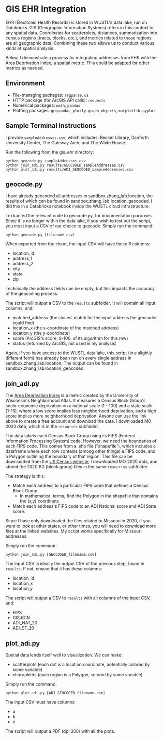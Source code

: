 # GIS EHR Integration

EHR (Electronic Health Records) is stored in WUSTL's data lake, run on Databricks. 
GIS (Geographic Information Systems) refers in this context to any spatial data. Coordinates for scatterplots, distances, summarization into census regions (tracts, blocks, etc.), and metrics related to those regions are all geographic data.
Combining these two allows us to conduct various kinds of spatial analysis. 

Below, I demonstrate a process for integrating addresses from EHR with the Area Deprivation Index, a spatial metric. This could be adapted for other metrics as needed.

## Environment
- File-managing packages: `argparse`, `os`
- HTTP package (for ArcGIS API calls): `requests`
- Numerical packages: `math`, `pandas`
- Plotting packages: `geopandas`, `plotly.graph_objects`, `matplotlib.pyplot`

## Sample Terminal Instructions
I provide `sampleAddresses.csv`, which includes: Becker Library, Danforth University Center, The Gateway Arch, and The White House.

Run the following from the gis_ehr directory:
```
python geocode.py sampleAddresses.csv
python join_adi.py results/GEOCODED_sampleAddresses.csv
python plot_adi.py results/ADI_GEOCODED_sampleAddresses.csv
```



## geocode.py

I have already geocoded all addresses in sandbox.zhang_lab.location, the results of which can be found in sandbox.zhang_lab.location_geocoded. I did this in a Databricks notebook inside the WUSTL cloud infrastructure. 

I extracted the relevant code to geocode.py, for documentation purposes. Since it is no longer within the data lake, if you wish to test out the script, you must input a CSV of our choice to geocode. Simply run the command:

```
python geocode.py [filename.csv]
```

When exported from the cloud, the input CSV will have these 6 columns:
- location_id
- address_1 
- address_2
- city
- state
- zip

Technically the address fields can be empty, but this impacts the accuracy of the geocoding process. 

The script will output a CSV to the `results` subfolder. It will contain all input columns, and:
- matched_address (the closest match for the input address the geocoder could find)
- location_x (the x-coordinate of the matched address)
- location_y (the y-coordinate)
- score (ArcGIS's score, 0-100, of its algorithm for this row)
- status (returned by ArcGIS, not used in my analysis)

Again, if you have access to the WUSTL data lake, this script (in a slightly different form) has already been run on every single address in sandbox.zhang_lab.location. The output can be found in sandbox.zhang_lab.location_geocoded.

## join_adi.py

The [Area Deprivation Index](https://www.neighborhoodatlas.medicine.wisc.edu/) is a metric created by the University of Wisconsin's Neighborhood Atlas. It measures a Census Block Group's socio-economic deprivation on a national scale (1 - 100) and a state scale (1-10), where a low score implies less neighborhood deprivation, and a high score implies more neighborhood deprivation. Anyone can use the link above to create a free account and download the data. I downloaded MO 2020 data, which is in the `resources` subfolder. 

The data labels each Census Block Group using its FIPS (Federal Information Processing System) code. However, we need the boundaries of each FIPS code. This comes from a .shp file ("shapefile"), which includes a dataframe where each row contains (among other things) a FIPS code, and a Polygon outlining the boundary of that region. This file can be downloaded from the [US Census website](https://www.census.gov/geographies/mapping-files/time-series/geo/tiger-line-file.2020.html#list-tab-790442341); I downloaded MO 2020 data, and stored the 2020 BG (block group) files in the same `resources` subfolder.

The strategy is this:
- Match each address to a particular FIPS code that defines a Census Block Group
    - In mathematical terms, find the Polygon in the shapefile that contains the (x,y) coordinate
- Match each address's FIPS code to an ADI National score and ADI State score.


Since I have only downloaded the files related to Missouri in 2020, if you want to look at other states, or other times, you will need to download more files at the linked websites. My script works specifically for Missouri addresses.

Simply run the command:

```
python join_adi.py [GEOCODED_filename.csv]
```

The input CSV is ideally the output CSV of the previous step, found in `results`. If not, ensure that it has these columns:
- location_id
- location_x
- location_y

The script will output a CSV to `results` with all columns of the input CSV, and:
- FIPS
- GISJOIN
- ADI_NAT_20
- ADI_ST_20


## plot_adi.py

Spatial data lends itself well to visualization. We can make:
- scatterplots (each dot is a location coordinate, potentially colored by some variable)
- choropleths (each region is a Polygon, colored by some variable)

Simply run the command:

```
python plot_adi.py [ADI_GEOCODED_filename.csv]
```


The input CSV must have columns:
- a
- b
- c

The script will output a PDF (dpi 300) with all the plots.

